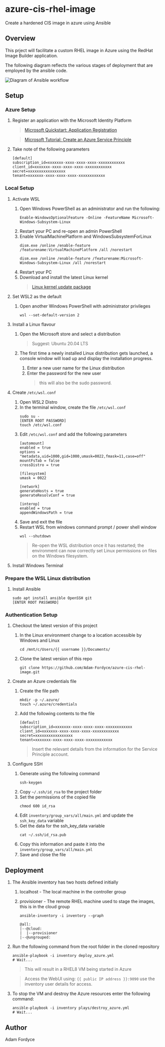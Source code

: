 # azure-cis-rhel-image
Create a hardened CIS image in azure using Ansible
## Overview

This prject will facilitate a custom RHEL image in Azure using the RedHat Image Builder application.

The following diagram reflects the various stages of deployment that are employed by the ansible code.

![Diagram of Ansible workflow](docs/CIS%20Hardened%20Image.drawio.png)
## Setup

### Azure Setup
1. Register an application with the Microsoft Identity Platform

    > [Microsoft Quickstart: Application Registration](https://docs.microsoft.com/en-us/azure/active-directory/develop/quickstart-register-app)

    > [Microsoft Tutorial: Create an Azure Service Principle](https://docs.microsoft.com/en-us/cli/azure/create-an-azure-service-principal-azure-cli?WT.mc_id=devto-blog-jedavis&view=azure-cli-latest)

1. Take note of the following parameters
    ```
    [default]
    subscription_id=xxxxxxx-xxxx-xxxx-xxxx-xxxxxxxxxxxx
    client_id=xxxxxxx-xxxx-xxxx-xxxx-xxxxxxxxxxxx
    secret=xxxxxxxxxxxxxxxxx
    tenant=xxxxxxx-xxxx-xxxx-xxxx-xxxxxxxxxxxx
    ```
### Local Setup

1. Activate WSL

    1. Open Windows PowerShell as an administrator and run the following:
        ```
        Enable-WindowsOptionalFeature -Online -FeatureName Microsoft-Windows-Subsystem-Linux
        ```
    1. Restart your PC and re-open an admin PowerShell
    1. Enable VirtualMachinePlatform and WindowsSubsystemForLinux
        ```
        dism.exe /online /enable-feature /featurename:VirtualMachinePlatform /all /norestart

        dism.exe /online /enable-feature /featurename:Microsoft-Windows-Subsystem-Linux /all /norestart
        ```
    1. Restart your PC
    1. Download and install the latest Linux kernel
        > [Linux kernel update package](https://aka.ms/wsl2kernel)

1. Set WSL2 as the default
    1. Open another Windows PowerShell with administrator privileges
        ```
        wsl --set-default-version 2
        ```

1. Install a Linux flavour
    1. Open the Microsoft store and select a distribution
        > Suggest: Ubuntu 20.04 LTS

    1. The first time a newly installed Linux distribution gets launched, a console window will load up and display the installation progress.
        1. Enter a new user name for the Linux distribution
        1. Enter the password for the new user
            > this will also be the sudo password.

1. Create `/etc/wsl.conf`

   1. Open WSL2 Distro
   1. In the terminal window, create the file `/etc/wsl.conf`
        ```
        sudo su -
        [ENTER ROOT PASSWORD]
        touch /etc/wsl.conf
        ```
   1. Edit `/etc/wsl.conf` and add the following parameters
        ```
        [automount]
        enabled = true
        options = "metadata,uid=1000,gid=1000,umask=0022,fmask=11,case=off"
        mountFsTab = false
        crossDistro = true

        [filesystem]
        umask = 0022

        [network]
        generateHosts = true
        generateResolvConf = true

        [interop]
        enabled = true
        appendWindowsPath = true
        ```
   1. Save and exit the file
   1. Restart WSL from windows command prompt / power shell window
        ```
        wsl --shutdown
        ```
        > Re-open the WSL distribution once it has restarted; the environment can now correctly set Linux permissions on files on the Windows filesystem.
1. Install Windows Terminal

### Prepare the WSL Linux distribution
1. Install Ansible
    ```
    sudo apt install ansible OpenSSH git
    [ENTER ROOT PASSWORD]
    ```

### Authentication Setup
1. Checkout the latest version of this project
    1. In the Linux environment change to a location accessible by Windows and Linux
        ```
        cd /mnt/c/Users/{{ username }}/Documents/
        ```
    1. Clone the latest version of this repo
        ```
        git clone https://github.com/Adam-Fordyce/azure-cis-rhel-image.git
        ```

1. Create an Azure credentials file
    1. Create the file path
        ```
        mkdir -p ~/.azure/
        touch ~/.azure/credentials
        ```
    1. Add the following contents to the file
        ```
        [default]
        subscription_id=xxxxxxx-xxxx-xxxx-xxxx-xxxxxxxxxxxx
        client_id=xxxxxxx-xxxx-xxxx-xxxx-xxxxxxxxxxxx
        secret=xxxxxxxxxxxxxxxxx
        tenant=xxxxxxx-xxxx-xxxx-xxxx-xxxxxxxxxxxx
        ```
        > Insert the relevant details from the information for the Service Principle account.

1. Configure SSH
    1. Generate using the following command
        ```
        ssh-keygen
        ```
    1. Copy `~/.ssh/id_rsa` to the project folder
    1. Set the permissions of the copied file
        ```
        chmod 600 id_rsa
        ```
    1. Edit `inventory/group_vars/all/main.yml` and update the `ssh_key_data` variable
    1. Get the data for the ssh_key_data variable
        ```
        cat ~/.ssh/id_rsa.pub
        ```
    1. Copy this information and paste it into the `inventory/group_vars/all/main.yml`
    1. Save and close the file

## Deployment

1. The Ansible inventory has two hosts defined initially
    1. localhost - The local machine in the controller group
    1. provisioner - The remote RHEL machine used to stage the images, this is in the cloud group

        ```
        ansible-inventory -i inventory --graph

        @all:
        |--@cloud:
        |  |--provisioner
        |--@ungrouped:
        ```

1. Run the following command from the root folder in the cloned repository

    ```
    ansible-playbook -i inventory deploy_azure.yml
    # Wait...
    ```

    > This will result in a RHEL8 VM being started in Azure

    > Access the WebUI using: `{{ public IP address }}:9090` use the inventory user details for access.

1. To stop the VM and destroy the Azure resources enter the following command:

    ```
    ansible-playbook -i inventory plays/destroy_azure.yml
    # Wait...
    ```

## Author

Adam Fordyce

